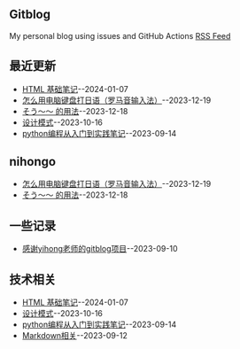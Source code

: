 ## Gitblog
My personal blog using issues and GitHub Actions 
[RSS Feed](https://raw.githubusercontent.com/hadleysu/gitblog/main/feed.xml)

## 最近更新
- [HTML 基础笔记](https://github.com/hadleysu/gitblog/issues/8)--2024-01-07
- [怎么用电脑键盘打日语（罗马音输入法）](https://github.com/hadleysu/gitblog/issues/7)--2023-12-19
- [そう～～ 的用法](https://github.com/hadleysu/gitblog/issues/6)--2023-12-18
- [设计模式](https://github.com/hadleysu/gitblog/issues/5)--2023-10-16
- [python编程从入门到实践笔记](https://github.com/hadleysu/gitblog/issues/4)--2023-09-14
## nihongo
- [怎么用电脑键盘打日语（罗马音输入法）](https://github.com/hadleysu/gitblog/issues/7)--2023-12-19
- [そう～～ 的用法](https://github.com/hadleysu/gitblog/issues/6)--2023-12-18
## 一些记录
- [感谢yihong老师的gitblog项目](https://github.com/hadleysu/gitblog/issues/2)--2023-09-10
## 技术相关
- [HTML 基础笔记](https://github.com/hadleysu/gitblog/issues/8)--2024-01-07
- [设计模式](https://github.com/hadleysu/gitblog/issues/5)--2023-10-16
- [python编程从入门到实践笔记](https://github.com/hadleysu/gitblog/issues/4)--2023-09-14
- [Markdown相关](https://github.com/hadleysu/gitblog/issues/3)--2023-09-12
